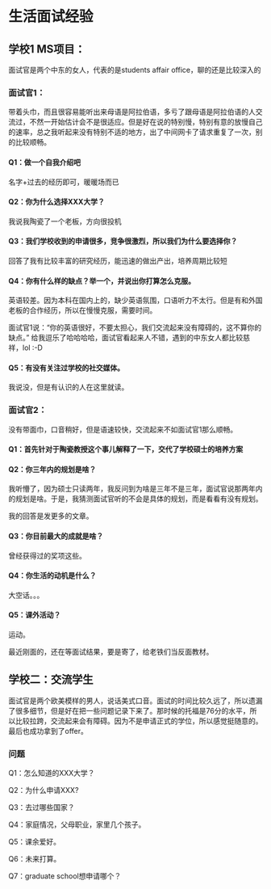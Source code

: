 # 生活面试经验

## 学校1 MS项目：

面试官是两个中东的女人，代表的是students affair office，聊的还是比较深入的

### 面试官1：

带着头巾，而且很容易能听出来母语是阿拉伯语，多亏了跟母语是阿拉伯语的人交流过，不然一开始估计会不是很适应。但是好在说的特别慢，特别有意的放慢自己的速率，总之我听起来没有特别不适的地方，出了中间网卡了请求重复了一次，别的比较顺畅。

#### Q1：做一个自我介绍吧

名字+过去的经历即可，暖暖场而已

#### Q2：你为什么选择XXX大学？

我说我陶瓷了一个老板，方向很投机

#### Q3：我们学校收到的申请很多，竞争很激烈，所以我们为什么要选择你？

回答了我有比较丰富的研究经历，能迅速的做出产出，培养周期比较短

#### Q4：你有什么样的缺点？举一个，并说出你打算怎么克服。

英语较差。因为本科在国内上的，缺少英语氛围，口语听力不太行。但是有和外国老板的合作经历，所以在慢慢克服，需要时间。

面试官1说：“你的英语很好，不要太担心，我们交流起来没有障碍的，这不算你的缺点。” 给我逗乐了哈哈哈哈，面试官看起来人不错，遇到的中东女人都比较慈祥，lol :-D

#### Q5：有没有关注过学校的社交媒体。

我说没，但是有认识的人在这里就读。

### 面试官2：

没有带面巾，口音稍好，但是语速较快，交流起来不如面试官1那么顺畅。

#### Q1：首先针对于陶瓷教授这个事儿解释了一下，交代了学校硕士的培养方案

#### Q2：你三年内的规划是啥？

我听懵了，因为硕士只读两年，我反问到为啥是三年不是三年，面试官说那两年内的规划是啥。于是，我猜测面试官听的不会是具体的规划，而是看看有没有规划。

我的回答是发更多的文章。

#### Q3：你目前最大的成就是啥？

曾经获得过的奖项这些。

#### Q4：你生活的动机是什么？

大空话。。。

#### Q5：课外活动？

运动。



最近刚面的，还在等面试结果，要是寄了，给老铁们当反面教材。

## 学校二：交流学生

面试官是两个欧美模样的男人，说话美式口音。面试的时间比较久远了，所以遗漏了很多细节，但是好在把一些问题记录下来了。那时候的托福是76分的水平，所以比较拉跨，交流起来会有障碍。因为不是申请正式的学位，所以感觉挺随意的。最后也成功拿到了offer。

### 问题

Q1：怎么知道的XXX大学？

Q2：为什么申请XXX?

Q3：去过哪些国家？

Q4：家庭情况，父母职业，家里几个孩子。

Q5：课余爱好。

Q6：未来打算。

Q7：graduate school想申请哪个？
